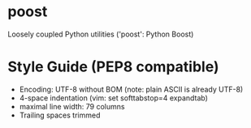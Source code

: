 poost
=======

Loosely coupled Python utilities ('poost': Python Boost)



Style Guide (PEP8 compatible)
=============================

+ Encoding: UTF-8 without BOM (note: plain ASCII is already UTF-8)
+ 4-space indentation (vim: set softtabstop=4 expandtab)
+ maximal line width: 79 columns
+ Trailing spaces trimmed


